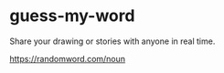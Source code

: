 # guess-my-word
Share your drawing or stories with anyone in real time.

https://randomword.com/noun
